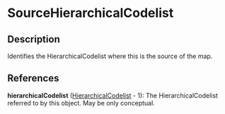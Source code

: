 
# SourceHierarchicalCodelist





## Description

Identifies the HierarchicalCodelist where this is the source of the map.




## References

**hierarchicalCodelist** ([HierarchicalCodelist](../HierarchicalCodelists/HierarchicalCodelist.md) - 1): The HierarchicalCodelist referred to by this object. May be only conceptual.




